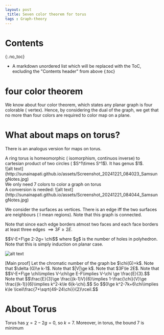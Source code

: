 ```yaml
---
layout: post
_title: Seven color theorem for torus
tags : Graph-theory 
---
```


# Contents
{:.no_toc}

* A markdown unordered list which will be replaced with the ToC, excluding the "Contents header" from above
{:toc}

# four color theorem 
We know about four color theorem, which states any planar graph is four colorable ( vertex). Hence, by considering the dual of the graph, we get that no more than four colors are required to color map on a plane. 

# What about maps on torus?

There is an analogus version for maps on torus.

<div class='definition'>
A ring torus is homeomorphic ( isomorphism, continuos inverse) to cartesian product of two circles ( $S^1\times S^1$). It has genus $1$.
</div>
![alt text](http://sunainapati.github.io/assets/Screenshot_20241221_084023_SamsungNotes.jpg)

<div class='theorem'> 
We only need 7 colors to color a graph on torus 
</div>
A conversion is needed:
![alt text](http://sunainapati.github.io/assets/Screenshot_20241221_084044_SamsungNotes.jpg)

We consider the surfaces as vertices. There is an edge iff the two surfaces are neighbours ( I mean regions). Note that this graph is connected. 

Note that since each edge borders atmost two faces and each face borders at least three edges $\implies 3F\ge 2E$.

<div class='theorem'> 
$$V-E+F\ge 2-2g= \chi$$ where $g$ is the number of holes in polyhedron.
</div>
Note that this is simply induction on planar case. 

![alt text](http://sunainapati.github.io/assets/Screenshot_20241221_084059_SamsungNotes.jpg)


<div class='proof'> [Main proof]
Let the chromatic number of the graph be $\chi(G)=k$. Note that $\delta (G)\e k-1$. Note that $|V|\ge k$. Note that $3F\le 2E$.
Note that $$V-E+F\ge \chi\implies V-\chi\ge E-F\implies V-\chi \ge \frac{E}{3}.$$
Note that $$\frac{E}{3}\ge \frac{(k-1)V}{6}\implies 1-\frac{\chi}{V}\ge \frac{(k-1)}{6}\implies k^2-k\le 6(k-\chi).$$
So $$0\ge k^2-7k+6\chi\implies k\le \lceil\frac{7+\sqrt{49-24\chi}}{2}\rceil.$$
</div>

# About Torus
Torus has $\chi=2-2g=0$, so $k=7$.
Moreover, in torus, the bound $7$ is minimum

